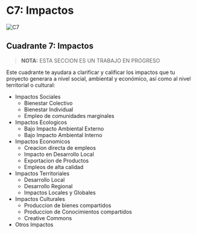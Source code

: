 # C7: Impactos

![C7](http://mysbm.org/wp-content/themes/MySBM/medias/presentation_quadrant_impact.jpg)

## Cuadrante 7: Impactos

> **NOTA:** ESTA SECCION ES UN TRABAJO EN PROGRESO

Este cuadrante te ayudara a clarificar y calificar los impactos que tu proyecto generara a nivel social, ambiental y económico, así como al nivel territorial o cultural:

* Impactos Sociales
  * Bienestar Colectivo
  * Bienestar Individual
  * Empleo de comunidades marginales
* Impactos Ecologicos
  * Bajo Impacto Ambiental Externo
  * Bajo Impacto Ambiental Interno
* Impactos Economicos
  * Creacion directa de empleos
  * Impacto en Desarrollo Local
  * Exportacion de Productos
  * Empleos de alta calidad
* Impactos Territoriales
  * Desarrollo Local
  * Desarrollo Regional
  * Impactos Locales y Globales
* Impactos Culturales
  * Produccion de bienes compartidos
  * Produccion de Conocimientos compartidos
  * Creative Commons
* Otros Impactos

